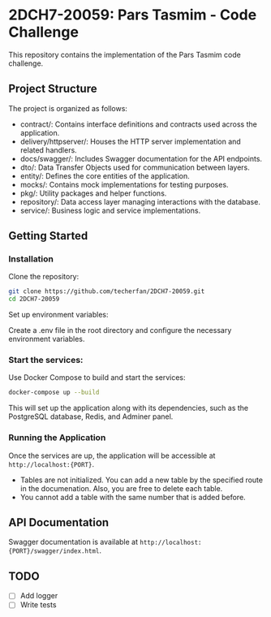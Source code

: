 # 2DCH7-20059: Pars Tasmim - Code Challenge
This repository contains the implementation of the Pars Tasmim code challenge.

## Project Structure
The project is organized as follows:

- contract/: Contains interface definitions and contracts used across the application.
- delivery/httpserver/: Houses the HTTP server implementation and related handlers.
- docs/swagger/: Includes Swagger documentation for the API endpoints.
- dto/: Data Transfer Objects used for communication between layers.
- entity/: Defines the core entities of the application.
- mocks/: Contains mock implementations for testing purposes.
- pkg/: Utility packages and helper functions.
- repository/: Data access layer managing interactions with the database.
- service/: Business logic and service implementations.

## Getting Started
### Installation
Clone the repository:
```bash
git clone https://github.com/techerfan/2DCH7-20059.git
cd 2DCH7-20059
```
Set up environment variables:

Create a .env file in the root directory and configure the necessary environment variables.

### Start the services:

Use Docker Compose to build and start the services:

```bash
docker-compose up --build
```
This will set up the application along with its dependencies, such as the PostgreSQL database, Redis, and Adminer panel.

### Running the Application
Once the services are up, the application will be accessible at `http://localhost:{PORT}`.

* Tables are not initialized. You can add a new table by the specified route in the documenation. Also, you are free to delete each table.
* You cannot add a table with the same number that is added before.

## API Documentation
Swagger documentation is available at `http://localhost:{PORT}/swagger/index.html`.

## TODO
- [ ] Add logger
- [ ] Write tests